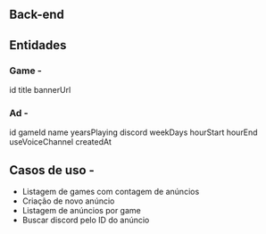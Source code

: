 ## Back-end

## Entidades

### Game -
id
title
bannerUrl

### Ad -
id
gameId
name
yearsPlaying
discord
weekDays
hourStart
hourEnd
useVoiceChannel
createdAt

## Casos de uso -
- Listagem de games com contagem de anúncios
- Criação de novo anúncio
- Listagem de anúncios por game
- Buscar discord pelo ID do anúncio
